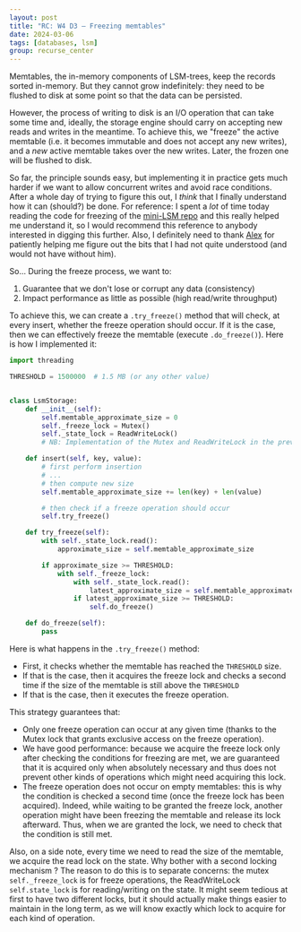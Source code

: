 ```yaml
---
layout: post
title: "RC: W4 D3 — Freezing memtables"
date: 2024-03-06
tags: [databases, lsm]
group: recurse_center
---
```


Memtables, the in-memory components of LSM-trees, keep the records sorted in-memory.
But they cannot grow indefinitely: they need to be flushed to disk at some point so that the data can be persisted.

However, the process of writing to disk is an I/O operation that can take some time and, ideally, the storage engine
should carry on accepting new reads and writes in the meantime.
To achieve this, we "freeze" the active memtable (i.e. it becomes immutable and does not accept any new writes), and a
_new_ active memtable takes over the new writes.
Later, the frozen one will be flushed to disk.

So far, the principle sounds easy, but implementing it in practice gets much harder if we want to allow concurrent
writes and avoid race conditions.
After a whole day of trying to figure this out, I _think_ that I finally understand how it can (should?) be done.
For reference: I spent a _lot_ of time today reading the code for freezing of
the [mini-LSM repo](https://github.com/skyzh/mini-lsm) and this really helped me understand it, so I would recommend
this reference to anybody interested in digging this further.
Also, I definitely need to thank [Alex](https://achntrl.com/) for patiently helping me figure out the bits that I had
not quite understood (and would not have without him).

So... During the freeze process, we want to:

1. Guarantee that we don't lose or corrupt any data (consistency)
2. Impact performance as little as possible (high read/write throughput)

To achieve this, we can create a `.try_freeze()` method that will check, at every insert, whether the freeze operation
should occur. If it is the case, then we can effectively freeze the memtable (execute `.do_freeze()`).
Here is how I implemented it:

```python
import threading

THRESHOLD = 1500000  # 1.5 MB (or any other value) 


class LsmStorage:
    def __init__(self):
        self.memtable_approximate_size = 0
        self._freeze_lock = Mutex()
        self._state_lock = ReadWriteLock()
        # NB: Implementation of the Mutex and ReadWriteLock in the previous post

    def insert(self, key, value):
        # first perform insertion
        # ...
        # then compute new size
        self.memtable_approximate_size += len(key) + len(value)

        # then check if a freeze operation should occur
        self.try_freeze()

    def try_freeze(self):
        with self._state_lock.read():
            approximate_size = self.memtable_approximate_size

        if approximate_size >= THRESHOLD:
            with self._freeze_lock:
                with self._state_lock.read():
                    latest_approximate_size = self.memtable_approximate_size
                if latest_approximate_size >= THRESHOLD:
                    self.do_freeze()

    def do_freeze(self):
        pass
```

Here is what happens in the `.try_freeze()` method:

- First, it checks whether the memtable has reached the `THRESHOLD` size.
- If that is the case, then it acquires the freeze lock and checks a second time if the size of the memtable is still
  above the `THRESHOLD`
- If that is the case, then it executes the freeze operation.

This strategy guarantees that:

- Only one freeze operation can occur at any given time (thanks to the Mutex lock that grants exclusive
  access on the freeze operation).
- We have good performance: because we acquire the freeze lock only after checking the conditions for freezing are met,
  we are guaranteed that it is acquired only when absolutely necessary and thus does not prevent other kinds of
  operations which might need acquiring this lock.
- The freeze operation does not occur on empty memtables: this is why the condition is checked a second time (once the
  freeze lock has been acquired). Indeed, while waiting to be granted the freeze lock, another operation might have been
  freezing the memtable and release its lock afterward. Thus, when we are granted the lock, we need to check that the
  condition is still met.

Also, on a side note, every time we need to read the size of the memtable, we acquire the read lock on the state.
Why bother with a second locking mechanism ?
The reason to do this is to separate concerns: the mutex `self._freeze_lock` is for freeze operations, the ReadWriteLock
`self.state_lock` is for reading/writing on the state. It might seem tedious at first to have two different locks,
but it should actually make things easier to maintain in the long term, as we will know exactly which lock
to acquire for each kind of operation.



